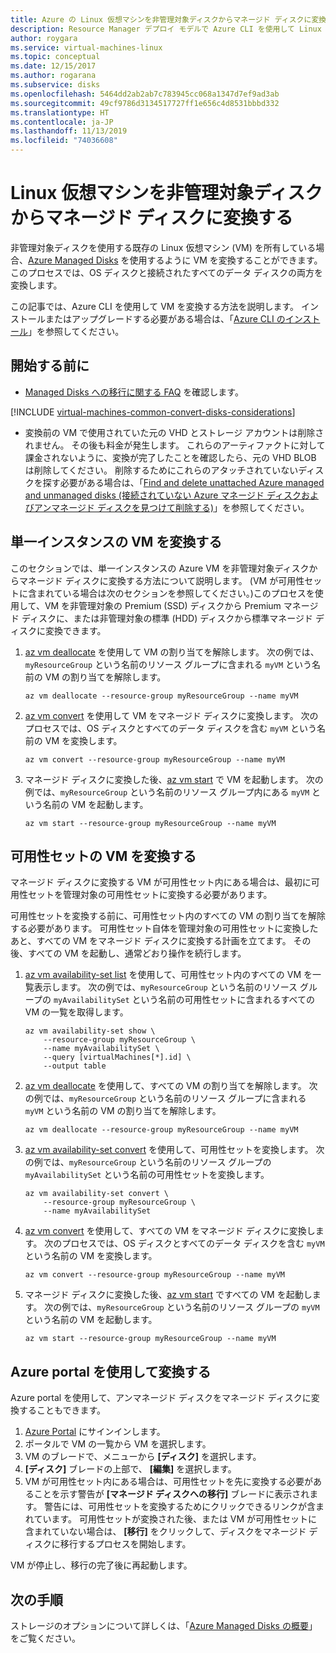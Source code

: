 ```yaml
---
title: Azure の Linux 仮想マシンを非管理対象ディスクからマネージド ディスクに変換する - Azure Managed Disks
description: Resource Manager デプロイ モデルで Azure CLI を使用して Linux VM を非管理対象からマネージド ディスクに変換する方法
author: roygara
ms.service: virtual-machines-linux
ms.topic: conceptual
ms.date: 12/15/2017
ms.author: rogarana
ms.subservice: disks
ms.openlocfilehash: 5464dd2ab2ab7c783945cc068a1347d7ef9ad3ab
ms.sourcegitcommit: 49cf9786d3134517727ff1e656c4d8531bbbd332
ms.translationtype: HT
ms.contentlocale: ja-JP
ms.lasthandoff: 11/13/2019
ms.locfileid: "74036608"
---
```

# <a name="convert-a-linux-virtual-machine-from-unmanaged-disks-to-managed-disks"></a>Linux 仮想マシンを非管理対象ディスクからマネージド ディスクに変換する

非管理対象ディスクを使用する既存の Linux 仮想マシン (VM) を所有している場合、[Azure Managed Disks](../linux/managed-disks-overview.md) を使用するように VM を変換することができます。 このプロセスでは、OS ディスクと接続されたすべてのデータ ディスクの両方を変換します。

この記事では、Azure CLI を使用して VM を変換する方法を説明します。 インストールまたはアップグレードする必要がある場合は、「[Azure CLI のインストール](/cli/azure/install-azure-cli)」を参照してください。 

## <a name="before-you-begin"></a>開始する前に
* [Managed Disks への移行に関する FAQ](faq-for-disks.md#migrate-to-managed-disks) を確認します。

[!INCLUDE [virtual-machines-common-convert-disks-considerations](../../../includes/virtual-machines-common-convert-disks-considerations.md)]

* 変換前の VM で使用されていた元の VHD とストレージ アカウントは削除されません。 その後も料金が発生します。 これらのアーティファクトに対して課金されないように、変換が完了したことを確認したら、元の VHD BLOB は削除してください。 削除するためにこれらのアタッチされていないディスクを探す必要がある場合は、「[Find and delete unattached Azure managed and unmanaged disks (接続されていない Azure マネージド ディスクおよびアンマネージド ディスクを見つけて削除する)](find-unattached-disks.md)」を参照してください。

## <a name="convert-single-instance-vms"></a>単一インスタンスの VM を変換する
このセクションでは、単一インスタンスの Azure VM を非管理対象ディスクからマネージド ディスクに変換する方法について説明します。 (VM が可用性セットに含まれている場合は次のセクションを参照してください。)このプロセスを使用して、VM を非管理対象の Premium (SSD) ディスクから Premium マネージド ディスクに、または非管理対象の標準 (HDD) ディスクから標準マネージド ディスクに変換できます。

1. [az vm deallocate](/cli/azure/vm) を使用して VM の割り当てを解除します。 次の例では、`myResourceGroup` という名前のリソース グループに含まれる `myVM` という名前の VM の割り当てを解除します。

    ```azurecli
    az vm deallocate --resource-group myResourceGroup --name myVM
    ```

2. [az vm convert](/cli/azure/vm) を使用して VM をマネージド ディスクに変換します。 次のプロセスでは、OS ディスクとすべてのデータ ディスクを含む `myVM` という名前の VM を変換します。

    ```azurecli
    az vm convert --resource-group myResourceGroup --name myVM
    ```

3. マネージド ディスクに変換した後、[az vm start](/cli/azure/vm) で VM を起動します。 次の例では、`myResourceGroup` という名前のリソース グループ内にある `myVM` という名前の VM を起動します。

    ```azurecli
    az vm start --resource-group myResourceGroup --name myVM
    ```

## <a name="convert-vms-in-an-availability-set"></a>可用性セットの VM を変換する

マネージド ディスクに変換する VM が可用性セット内にある場合は、最初に可用性セットを管理対象の可用性セットに変換する必要があります。

可用性セットを変換する前に、可用性セット内のすべての VM の割り当てを解除する必要があります。 可用性セット自体を管理対象の可用性セットに変換したあと、すべての VM をマネージド ディスクに変換する計画を立てます。 その後、すべての VM を起動し、通常どおり操作を続行します。

1. [az vm availability-set list](/cli/azure/vm/availability-set) を使用して、可用性セット内のすべての VM を一覧表示します。 次の例では、`myResourceGroup` という名前のリソース グループの `myAvailabilitySet` という名前の可用性セットに含まれるすべての VM の一覧を取得します。

    ```azurecli
    az vm availability-set show \
        --resource-group myResourceGroup \
        --name myAvailabilitySet \
        --query [virtualMachines[*].id] \
        --output table
    ```

2. [az vm deallocate](/cli/azure/vm) を使用して、すべての VM の割り当てを解除します。 次の例では、`myResourceGroup` という名前のリソース グループに含まれる `myVM` という名前の VM の割り当てを解除します。

    ```azurecli
    az vm deallocate --resource-group myResourceGroup --name myVM
    ```

3. [az vm availability-set convert](/cli/azure/vm/availability-set) を使用して、可用性セットを変換します。 次の例では、`myResourceGroup` という名前のリソース グループの `myAvailabilitySet` という名前の可用性セットを変換します。

    ```azurecli
    az vm availability-set convert \
        --resource-group myResourceGroup \
        --name myAvailabilitySet
    ```

4. [az vm convert](/cli/azure/vm) を使用して、すべての VM をマネージド ディスクに変換します。 次のプロセスでは、OS ディスクとすべてのデータ ディスクを含む `myVM` という名前の VM を変換します。

    ```azurecli
    az vm convert --resource-group myResourceGroup --name myVM
    ```

5. マネージド ディスクに変換した後、[az vm start](/cli/azure/vm) ですべての VM を起動します。 次の例では、`myResourceGroup` という名前のリソース グループの `myVM` という名前の VM を起動します。

    ```azurecli
    az vm start --resource-group myResourceGroup --name myVM
    ```

## <a name="convert-using-the-azure-portal"></a>Azure portal を使用して変換する

Azure portal を使用して、アンマネージド ディスクをマネージド ディスクに変換することもできます。

1. [Azure Portal](https://portal.azure.com) にサインインします。
2. ポータルで VM の一覧から VM を選択します。
3. VM のブレードで、メニューから **[ディスク]** を選択します。
4. **[ディスク]** ブレードの上部で、 **[編集]** を選択します。
5. VM が可用性セット内にある場合は、可用性セットを先に変換する必要があることを示す警告が **[マネージド ディスクへの移行]** ブレードに表示されます。 警告には、可用性セットを変換するためにクリックできるリンクが含まれています。 可用性セットが変換された後、または VM が可用性セットに含まれていない場合は、 **[移行]** をクリックして、ディスクをマネージド ディスクに移行するプロセスを開始します。

VM が停止し、移行の完了後に再起動します。

## <a name="next-steps"></a>次の手順

ストレージのオプションについて詳しくは、「[Azure Managed Disks の概要](../windows/managed-disks-overview.md)」をご覧ください。
